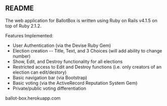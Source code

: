 README
------

The web application for BallotBox is written using Ruby on Rails v4.1.5 on top of Ruby 2.1.2.

Features Implemented:
* User Authentication (via the Devise Ruby Gem)
* Election creation -- Title, Text, and 3 Choices (will add ability to change number)
* Show, Edit, and Destroy functionality for all elections
* Restricted access to Edit and Destroy functions (i.e. only creators of an election can edit/destory)
* Basic navigation bar (via Bootstrap)
* Basic voting (via the ActiveRecord Reputation System Gem)
* Private/public voting differentiation

ballot-box.herokuapp.com